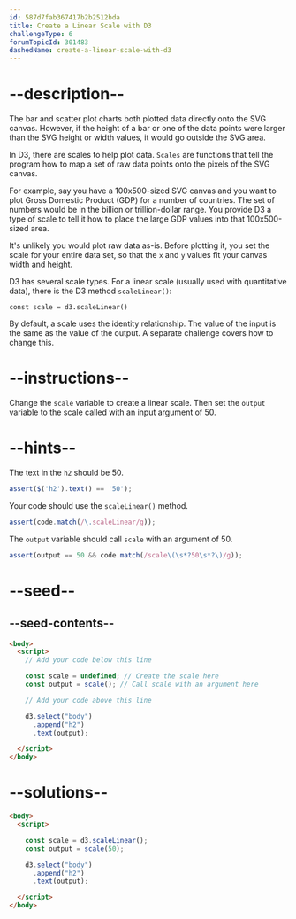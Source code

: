 ```yaml
---
id: 587d7fab367417b2b2512bda
title: Create a Linear Scale with D3
challengeType: 6
forumTopicId: 301483
dashedName: create-a-linear-scale-with-d3
---
```


# --description--

The bar and scatter plot charts both plotted data directly onto the SVG canvas. However, if the height of a bar or one of the data points were larger than the SVG height or width values, it would go outside the SVG area.

In D3, there are scales to help plot data. `Scales` are functions that tell the program how to map a set of raw data points onto the pixels of the SVG canvas.

For example, say you have a 100x500-sized SVG canvas and you want to plot Gross Domestic Product (GDP) for a number of countries. The set of numbers would be in the billion or trillion-dollar range. You provide D3 a type of scale to tell it how to place the large GDP values into that 100x500-sized area.

It's unlikely you would plot raw data as-is. Before plotting it, you set the scale for your entire data set, so that the `x` and `y` values fit your canvas width and height.

D3 has several scale types. For a linear scale (usually used with quantitative data), there is the D3 method `scaleLinear()`:

`const scale = d3.scaleLinear()`

By default, a scale uses the identity relationship. The value of the input is the same as the value of the output. A separate challenge covers how to change this.

# --instructions--

Change the `scale` variable to create a linear scale. Then set the `output` variable to the scale called with an input argument of 50.

# --hints--

The text in the `h2` should be 50.

```js
assert($('h2').text() == '50');
```

Your code should use the `scaleLinear()` method.

```js
assert(code.match(/\.scaleLinear/g));
```

The `output` variable should call `scale` with an argument of 50.

```js
assert(output == 50 && code.match(/scale\(\s*?50\s*?\)/g));
```

# --seed--

## --seed-contents--

```html
<body>
  <script>
    // Add your code below this line

    const scale = undefined; // Create the scale here
    const output = scale(); // Call scale with an argument here

    // Add your code above this line

    d3.select("body")
      .append("h2")
      .text(output);

  </script>
</body>
```

# --solutions--

```html
<body>
  <script>

    const scale = d3.scaleLinear();
    const output = scale(50); 

    d3.select("body")
      .append("h2")
      .text(output);

  </script>
</body>
```